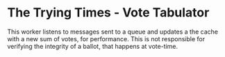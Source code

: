 # The Trying Times - Vote Tabulator

This worker listens to messages sent to a queue and updates a the cache with a new sum of votes, for performance. This is not responsible for verifying the integrity of a ballot, that happens at vote-time.
